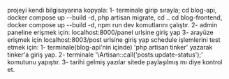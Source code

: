 projeyi kendi bilgisayarına kopyala:
    1- terminale girip sırayla;
        cd blog-api, docker compose up --build -d, php artisan migrate,
        cd ..
        cd blog-frontend, docker compose up --build -d, npm run dev komutlarını çalıştır.
    2- admin paneline erişmek için: localhost:8000/panel urlsine giriş yap
    3- arayüze erişmek için localhost:8003/post urlsine giriş yap
schedule işlemlerini test etmek için:
    1- terminale(blog-api'nin içinde) 'php artisan tinker' yazarak tinker'a giriş yap.
    2- terminale '\Artisan::call('posts:update-status');' komutunu yapıştır.
    3- tarihi gelmiş yazılar sitede paylaşılmış mı diye kontrol et.

